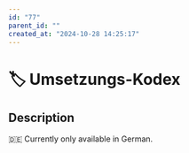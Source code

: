 ```yaml
---
id: "77"
parent_id: ""
created_at: "2024-10-28 14:25:17"
---
```


# 🏷️ Umsetzungs-Kodex

## Description

🇩🇪 Currently only available in German.

